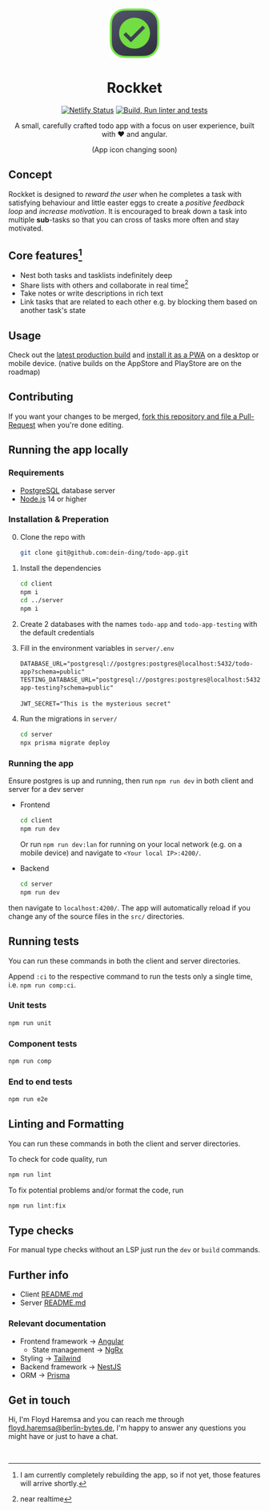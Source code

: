 <div align=center>
<img src="./client/src/assets/todo-app-logo/todo-app-logo.png" height="100px">

# Rockket

[![Netlify Status](https://api.netlify.com/api/v1/badges/f010880f-6648-4146-9d82-b7e050e637ce/deploy-status?branch=main)](https://app.netlify.com/sites/rockket/deploys)
[![Build, Run linter and tests](https://github.com/dein-ding/todo-app/actions/workflows/tests.yml/badge.svg)](https://github.com/dein-ding/todo-app/actions/workflows/tests.yml)
    
A small, carefully crafted todo app with a focus on user experience, built with ❤️ and angular.

(App icon changing soon)
</div>

## Concept
Rockket is designed to _reward the user_ when he completes a task with satisfying behaviour and little easter eggs to create a _positive feedback loop_ and _increase motivation_. It is encouraged to break down a task into multiple **sub**-tasks so that you can cross of tasks more often and stay motivated.

## Core features[^2]
- Nest both tasks and tasklists indefinitely deep
- Share lists with others and collaborate in real time[^1]
- Take notes or write descriptions in rich text
- Link tasks that are related to each other e.g. by blocking them based on another task's state

## Usage
Check out the [latest production build](https://rockket.netlify.app) and [install it as a PWA](https://medium.com/progressivewebapps/how-to-install-a-pwa-to-your-device-68a8d37fadc1) on a desktop or mobile device.
(native builds on the AppStore and PlayStore are on the roadmap)

## Contributing
If you want your changes to be merged, [fork this repository and file a Pull-Request](https://www.youtube.com/watch?v=CML6vfKjQss) when you're done editing.

## Running the app locally
### Requirements
- [PostgreSQL](https://www.postgresql.org/download/) database server
- [Node.js](https://nodejs.org/en/download/) 14 or higher

### Installation & Preperation
0. Clone the repo with 
    ```sh
    git clone git@github.com:dein-ding/todo-app.git
    ```

1. Install the dependencies
    ```sh
    cd client
    npm i
    cd ../server
    npm i
    ```

2. Create 2 databases with the names `todo-app` and `todo-app-testing` with the default credentials 

3. Fill in the environment variables in `server/.env`
    ```env
    DATABASE_URL="postgresql://postgres:postgres@localhost:5432/todo-app?schema=public"
    TESTING_DATABASE_URL="postgresql://postgres:postgres@localhost:5432/todo-app-testing?schema=public"

    JWT_SECRET="This is the mysterious secret"
    ```

4. Run the migrations in `server/`
    ```sh
    cd server
    npx prisma migrate deploy
    ```

### Running the app
Ensure postgres is up and running, then run `npm run dev` in both client and server for a dev server
- Frontend
  ```sh
  cd client
  npm run dev
  ```
  Or run `npm run dev:lan` for running on your local network (e.g. on a mobile device) and navigate to `<Your local IP>:4200/`.

- Backend
  ```sh
  cd server
  npm run dev
  ```

then navigate to `localhost:4200/`.
The app will automatically reload if you change any of the source files in the `src/` directories.

## Running tests
You can run these commands in both the client and server directories.

Append `:ci` to the respective command to run the tests only a single time, i.e. `npm run comp:ci`.

### Unit tests
```sh
npm run unit
```

### Component tests
```sh
npm run comp
```

### End to end tests
```sh
npm run e2e
```

## Linting and Formatting
You can run these commands in both the client and server directories.

To check for code quality, run
```sh
npm run lint
```
To fix potential problems and/or format the code, run
```sh
npm run lint:fix
```

## Type checks
For manual type checks without an LSP just run the `dev` or `build` commands.

## Further info 
- Client [README.md](./client-v2/README.md)
- Server [README.md](./server/README.md)
### Relevant documentation
- Frontend framework -> [Angular](https://angular.io/docs)
    - State management -> [NgRx](https://ngrx.io/docs)
- Styling -> [Tailwind](https://tailwindcss.com/docs/editor-setup)
- Backend framework -> [NestJS](https://docs.nestjs.com)
- ORM -> [Prisma](https://www.prisma.io/docs/)

## Get in touch
Hi, I'm Floyd Haremsa and you can reach me through floyd.haremsa@berlin-bytes.de,
I'm happy to answer any questions you might have or just to have a chat.

<br>

[^1]: near realtime
[^2]: I am currently completely rebuilding the app, so if not yet, those features will arrive shortly.
